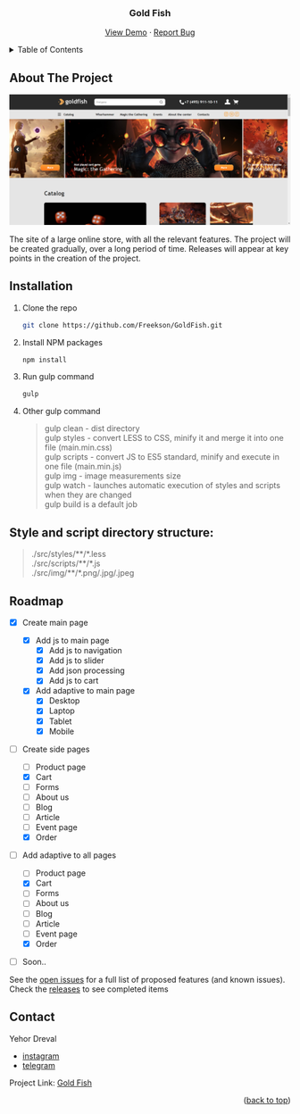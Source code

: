 <div id="top"></div>


<!-- PROJECT LOGO -->
<br />
<div align="center">

<h3 align="center">Gold Fish</h3>

  <p align="center">
    <a href="https://freekson.github.io/GoldFish/">View Demo</a>
    ·
    <a href="https://github.com/Freekson/GoldFish/issues">Report Bug</a>

  </p>
</div>



<!-- TABLE OF CONTENTS -->
<details>
  <summary>Table of Contents</summary>
  <ol>
    <li>
      <a href="#about-the-project">About The Project</a>
    </li>   
    <li><a href="#installation">Installation</a></li>
    <li><a href="#roadmap">Roadmap</a></li>
    <li><a href="#license">License</a></li>
    <li><a href="#contact">Contact</a></li>
  </ol>
</details>



<!-- ABOUT THE PROJECT -->
## About The Project

![project screen](build/img/chrome_qqGQdaHVXp.png)

The site of a large online store, with all the relevant features. The project will be created gradually, over a long period of time. Releases will appear at key points in the creation of the project.


<!-- GETTING STARTED -->

## Installation

1. Clone the repo
   ```sh
   git clone https://github.com/Freekson/GoldFish.git
   ```
2. Install NPM packages
   ```sh
   npm install
   ```
3. Run gulp command
    ```sh
   gulp
   ```
4. Other gulp command

   > gulp clean - dist directory   
    gulp styles - convert LESS to CSS, minify it and merge it into  one   file (main.min.css)    
    gulp scripts - convert JS to ES5 standard, minify and execute in   one file (main.min.js)  
    gulp img - image measurements size  
    gulp watch - launches automatic execution of styles and scripts   when they are changed  
    gulp build is a default job  



## Style and script directory structure:

>./src/styles/\*\*/\*.less   
>./src/scripts/\*\*/\*.js   
>./src/img/\*\*/\*.png/.jpg/.jpeg     


<!-- ROADMAP -->
## Roadmap

- [x] Create main page
  - [x] Add js to main page
      - [x] Add js to navigation
      - [x] Add js to slider
      - [x] Add json processing
      - [x] Add js to cart
  - [x] Add adaptive to main page
      - [x] Desktop
      - [x] Laptop
      - [x] Tablet
      - [x] Mobile
- [ ] Create side pages
    - [ ] Product page
    - [x] Cart
    - [ ] Forms
    - [ ] About us
    - [ ] Blog 
    - [ ] Article
    - [ ] Event page
    - [x] Order
- [ ] Add adaptive to all pages
    - [ ] Product page
    - [x] Cart
    - [ ] Forms
    - [ ] About us
    - [ ] Blog 
    - [ ] Article
    - [ ] Event page
    - [x] Order
- [ ] Soon.. 


See the [open issues](https://github.com/Freekson/GoldFish/issues) for a full list of proposed features (and known issues).
Check the [releases](https://github.com/Freekson/GoldFish/releases) to see completed items 



<!-- CONTACT -->
## Contact

Yehor Dreval 

- [instagram](https://www.instagram.com/freeksons)
- [telegram](https://t.me/freekson)

Project Link: [Gold Fish](https://github.com/Freekson/GoldFish)

<p align="right">(<a href="#top">back to top</a>)</p>
